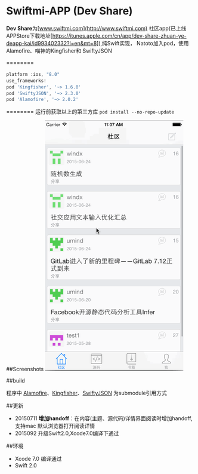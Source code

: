 Swiftmi-APP (Dev Share)
=========

**Dev Share**为[www.swiftmi.com](http://www.swiftmi.com) 社区app(已上线 APPStore下载地址[https://itunes.apple.com/cn/app/dev-share-zhuan-ye-deapp-kai/id993402332?l=en&mt=8]),纯Swift实现，
Natoto加入pod，使用Alamofire、喵神的Kingfisher和 SwiftyJSON

========
```javascript
platform :ios, "8.0"
use_frameworks!
pod 'Kingfisher', '~> 1.6.0'
pod 'SwiftyJSON', '~> 2.3.0'
pod 'Alamofire', '~> 2.0.2'
```
========
运行前获取以上的第三方库
`pod install --no-repo-update`

##Screenshots
![demo](swiftmi.gif)

##build

程序中 [Alamofire](https://github.com/Alamofire/Alamofire)、[Kingfisher](https://github.com/onevcat/Kingfisher)、[SwiftyJSON](https://github.com/SwiftyJSON/SwiftyJSON) 为submodule引用方式
 

 
##更新

- 20150711  **增加handoff**：在内容(主题、源代码)详情界面阅读时增加handoff,支持mac 默认浏览器打开阅读详情
- 2015092  升级Swift2.0,Xcode7.0编译下通过

##环境

- Xcode 7.0 编译通过
- Swift 2.0
 
 

